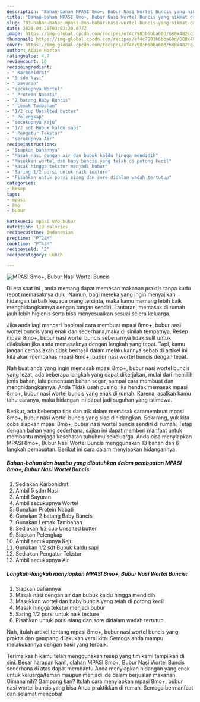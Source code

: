 ```yaml
---
description: "Bahan-bahan MPASI 8mo+, Bubur Nasi Wortel Buncis yang nikmat dan Mudah Dibuat"
title: "Bahan-bahan MPASI 8mo+, Bubur Nasi Wortel Buncis yang nikmat dan Mudah Dibuat"
slug: 703-bahan-bahan-mpasi-8mo-bubur-nasi-wortel-buncis-yang-nikmat-dan-mudah-dibuat
date: 2021-04-20T03:02:20.077Z
image: https://img-global.cpcdn.com/recipes/ef4c7983b6bba60d/680x482cq70/mpasi-8mo-bubur-nasi-wortel-buncis-foto-resep-utama.jpg
thumbnail: https://img-global.cpcdn.com/recipes/ef4c7983b6bba60d/680x482cq70/mpasi-8mo-bubur-nasi-wortel-buncis-foto-resep-utama.jpg
cover: https://img-global.cpcdn.com/recipes/ef4c7983b6bba60d/680x482cq70/mpasi-8mo-bubur-nasi-wortel-buncis-foto-resep-utama.jpg
author: Abbie Horton
ratingvalue: 4.7
reviewcount: 10
recipeingredient:
- " Karbohidrat"
- "5 sdm Nasi"
- " Sayuran"
- "secukupnya Wortel"
- " Protein Nabati"
- "2 batang Baby Buncis"
- " Lemak Tambahan"
- "1/2 cup Unsalted butter"
- " Pelengkap"
- "secukupnya Keju"
- "1/2 sdt Bubuk kaldu sapi"
- " Pengatur Tekstur"
- "secukupnya Air"
recipeinstructions:
- "Siapkan bahannya"
- "Masak nasi dengan air dan bubuk kaldu hingga mendidih"
- "Masukkan wortel dan baby buncis yang telah di potong kecil"
- "Masak hingga tekstur menjadi bubur"
- "Saring 1/2 porsi untuk naik texture"
- "Pisahkan untuk porsi siang dan sore didalam wadah tertutup"
categories:
- Resep
tags:
- mpasi
- 8mo
- bubur

katakunci: mpasi 8mo bubur 
nutrition: 119 calories
recipecuisine: Indonesian
preptime: "PT28M"
cooktime: "PT43M"
recipeyield: "2"
recipecategory: Lunch

---
```



![MPASI 8mo+, Bubur Nasi Wortel Buncis](https://img-global.cpcdn.com/recipes/ef4c7983b6bba60d/680x482cq70/mpasi-8mo-bubur-nasi-wortel-buncis-foto-resep-utama.jpg)

Di era  saat ini , anda memang dapat memesan makanan praktis tanpa kudu repot memasaknya dulu. Namun, bagi mereka yang ingin menyajikan hidangan terbaik kepada orang tercinta, maka kamu memang lebih baik menghidangkannya dengan tangan sendiri. Lantaran, memasak di rumah jauh lebih higienis serta bisa menyesuaikan sesuai selera keluarga.

Jika anda lagi mencari inspirasi cara membuat mpasi 8mo+, bubur nasi wortel buncis yang enak dan sederhana,maka di sinilah tempatnya. Resep mpasi 8mo+, bubur nasi wortel buncis  sebenarnya tidak sulit untuk dilakukan jika anda memasaknya dengan langkah yang tepat. Tapi, kamu jangan cemas akan tidak berhasil dalam melakukannya 
sebab di artikel ini kita akan membahas mpasi 8mo+, bubur nasi wortel buncis dengan tepat.  



Nah buat anda yang ingin memasak mpasi 8mo+, bubur nasi wortel buncis yang lezat, ada beberapa langkah yang dapat dikerjakan, mulai dari memilih jenis bahan, lalu penentuan bahan segar, sampai cara membuat dan menghidangkannya. Anda Tidak usah pusing jika hendak memasak mpasi 8mo+, bubur nasi wortel buncis yang enak di rumah. Karena, asalkan kamu  tahu caranya, maka hidangan ini dapat jadi suguhan yang istimewa.

Berikut, ada beberapa tips dan trik dalam memasak caramembuat mpasi 8mo+, bubur nasi wortel buncis yang siap dihidangkan. Sekarang, yuk kita coba siapkan mpasi 8mo+, bubur nasi wortel buncis sendiri di rumah. Tetap dengan bahan yang sederhana, sajian ini dapat memberi manfaat untuk membantu menjaga kesehatan tubuhmu sekeluarga. Anda bisa menyiapkan MPASI 8mo+, Bubur Nasi Wortel Buncis menggunakan 13 bahan dan 6 langkah pembuatan. Berikut ini cara dalam menyiapkan hidangannya.

<!--inarticleads1-->

##### Bahan-bahan dan bumbu yang dibutuhkan dalam pembuatan MPASI 8mo+, Bubur Nasi Wortel Buncis:

1. Sediakan  Karbohidrat
1. Ambil 5 sdm Nasi
1. Ambil  Sayuran
1. Ambil secukupnya Wortel
1. Gunakan  Protein Nabati
1. Gunakan 2 batang Baby Buncis
1. Gunakan  Lemak Tambahan
1. Sediakan 1/2 cup Unsalted butter
1. Siapkan  Pelengkap
1. Ambil secukupnya Keju
1. Gunakan 1/2 sdt Bubuk kaldu sapi
1. Sediakan  Pengatur Tekstur
1. Ambil secukupnya Air




<!--inarticleads2-->

##### Langkah-langkah menyiapkan MPASI 8mo+, Bubur Nasi Wortel Buncis:

1. Siapkan bahannya
1. Masak nasi dengan air dan bubuk kaldu hingga mendidih
1. Masukkan wortel dan baby buncis yang telah di potong kecil
1. Masak hingga tekstur menjadi bubur
1. Saring 1/2 porsi untuk naik texture
1. Pisahkan untuk porsi siang dan sore didalam wadah tertutup




Nah, itulah artikel tentang  mpasi 8mo+, bubur nasi wortel buncis  yang praktis dan gampang dilakukan versi kita. Semoga anda mampu melakukannya dengan hasil yang terbaik. 

Terima kasih kamu telah menggunakan resep yang tim kami tampilkan di sini. Besar harapan kami, olahan  MPASI 8mo+, Bubur Nasi Wortel Buncis sederhana di atas dapat membantu Anda menyiapkan hidangan yang enak untuk keluarga/teman maupun menjadi ide dalam berjualan makanan. Gimana nih? Gampang kan? Itulah cara menyiapkan mpasi 8mo+, bubur nasi wortel buncis yang bisa Anda praktikkan di rumah. Semoga bermanfaat dan selamat mencoba!

